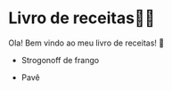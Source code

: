 # Livro de receitas:woman_cook:

Ola! Bem vindo ao meu livro de receitas! :wave:

- Strogonoff de frango

- Pavê

  
